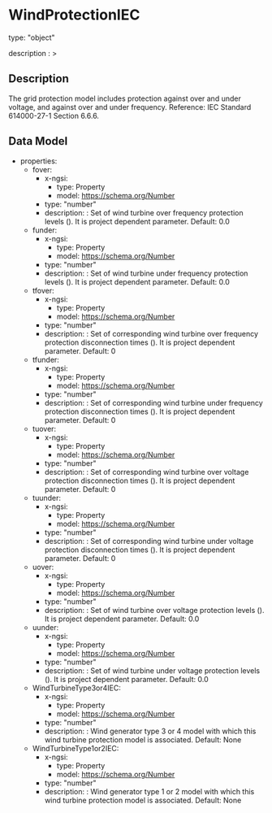 # WindProtectionIEC
type: "object"
description : >
## Description
The grid protection model includes protection against over and under voltage, and against over and under frequency.  Reference: IEC Standard 614000-27-1 Section 6.6.6.

## Data Model
  - properties:
    - fover:
      - x-ngsi:
        - type: Property
        - model: https://schema.org/Number
      - type: "number"
      - description: : Set of wind turbine over frequency protection levels (). It is project dependent parameter. Default: 0.0
    - funder:
      - x-ngsi:
        - type: Property
        - model: https://schema.org/Number
      - type: "number"
      - description: : Set of wind turbine under frequency protection levels (). It is project dependent parameter. Default: 0.0
    - tfover:
      - x-ngsi:
        - type: Property
        - model: https://schema.org/Number
      - type: "number"
      - description: : Set of corresponding wind turbine over frequency protection disconnection times (). It is project dependent parameter. Default: 0
    - tfunder:
      - x-ngsi:
        - type: Property
        - model: https://schema.org/Number
      - type: "number"
      - description: : Set of corresponding wind turbine under frequency protection disconnection times (). It is project dependent parameter. Default: 0
    - tuover:
      - x-ngsi:
        - type: Property
        - model: https://schema.org/Number
      - type: "number"
      - description: : Set of corresponding wind turbine over voltage protection disconnection times (). It is project dependent parameter. Default: 0
    - tuunder:
      - x-ngsi:
        - type: Property
        - model: https://schema.org/Number
      - type: "number"
      - description: : Set of corresponding wind turbine under voltage protection disconnection times (). It is project dependent parameter. Default: 0
    - uover:
      - x-ngsi:
        - type: Property
        - model: https://schema.org/Number
      - type: "number"
      - description: : Set of wind turbine over voltage protection levels (). It is project dependent parameter. Default: 0.0
    - uunder:
      - x-ngsi:
        - type: Property
        - model: https://schema.org/Number
      - type: "number"
      - description: : Set of wind turbine under voltage protection levels (). It is project dependent parameter. Default: 0.0
    - WindTurbineType3or4IEC:
      - x-ngsi:
        - type: Property
        - model: https://schema.org/Number
      - type: "number"
      - description: : Wind generator type 3 or 4 model with which this wind turbine protection model is associated. Default: None
    - WindTurbineType1or2IEC:
      - x-ngsi:
        - type: Property
        - model: https://schema.org/Number
      - type: "number"
      - description: : Wind generator type 1 or 2 model with which this wind turbine protection model is associated. Default: None
